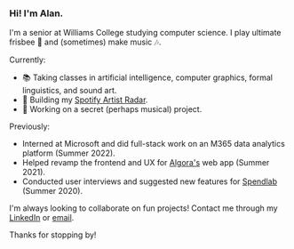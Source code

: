 ### Hi! I'm Alan.

I'm a senior at Williams College studying computer science. I play ultimate frisbee :flying_disc: and (sometimes) make music :notes:.

Currently:
- :books: Taking classes in artificial intelligence, computer graphics, formal linguistics, and sound art.
- :hammer: Building my [Spotify Artist Radar](https://github.com/alansun25/spotify-artist-radar).
- :shushing_face: Working on a secret (perhaps musical) project.

Previously:
- Interned at Microsoft and did full-stack work on an M365 data analytics platform (Summer 2022).
- Helped revamp the frontend and UX for [Algora's](https://algora.io/#/) web app (Summer 2021).
- Conducted user interviews and suggested new features for [Spendlab](https://www.spendlab.org/) (Summer 2020).

I'm always looking to collaborate on fun projects! Contact me through my [LinkedIn](https://www.linkedin.com/in/alansun25/) or [email](mailto:mralansun@gmail.com).

Thanks for stopping by!
